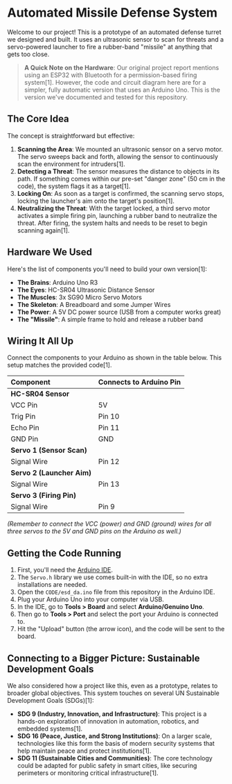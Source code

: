 # Automated Missile Defense System

Welcome to our project! This is a prototype of an automated defense turret we designed and built. It uses an ultrasonic sensor to scan for threats and a servo-powered launcher to fire a rubber-band "missile" at anything that gets too close.


> **A Quick Note on the Hardware**: Our original project report mentions using an ESP32 with Bluetooth for a permission-based firing system[1]. However, the code and circuit diagram here are for a simpler, fully automatic version that uses an Arduino Uno. This is the version we've documented and tested for this repository.

## The Core Idea

The concept is straightforward but effective:

1.  **Scanning the Area**: We mounted an ultrasonic sensor on a servo motor. The servo sweeps back and forth, allowing the sensor to continuously scan the environment for intruders[1].
2.  **Detecting a Threat**: The sensor measures the distance to objects in its path. If something comes within our pre-set "danger zone" (50 cm in the code), the system flags it as a target[1].
3.  **Locking On**: As soon as a target is confirmed, the scanning servo stops, locking the launcher's aim onto the target's position[1].
4.  **Neutralizing the Threat**: With the target locked, a third servo motor activates a simple firing pin, launching a rubber band to neutralize the threat. After firing, the system halts and needs to be reset to begin scanning again[1].

## Hardware We Used

Here's the list of components you'll need to build your own version[1]:

*   **The Brains**: Arduino Uno R3
*   **The Eyes**: HC-SR04 Ultrasonic Distance Sensor
*   **The Muscles**: 3x SG90 Micro Servo Motors
*   **The Skeleton**: A Breadboard and some Jumper Wires
*   **The Power**: A 5V DC power source (USB from a computer works great)
*   **The "Missile"**: A simple frame to hold and release a rubber band

## Wiring It All Up

Connect the components to your Arduino as shown in the table below. This setup matches the provided code[1].

| Component                 | Connects to Arduino Pin |
| :------------------------ | :---------------------- |
| **HC-SR04 Sensor**        |                         |
| VCC Pin                   | 5V                      |
| Trig Pin                  | Pin 10                  |
| Echo Pin                  | Pin 11                  |
| GND Pin                   | GND                     |
| **Servo 1 (Sensor Scan)** |                         |
| Signal Wire               | Pin 12                  |
| **Servo 2 (Launcher Aim)**|                         |
| Signal Wire               | Pin 13                  |
| **Servo 3 (Firing Pin)**  |                         |
| Signal Wire               | Pin 9                   |

*(Remember to connect the VCC (power) and GND (ground) wires for all three servos to the 5V and GND pins on the Arduino as well.)*

## Getting the Code Running

1.  First, you'll need the [Arduino IDE](https://www.arduino.cc/en/software).
2.  The `Servo.h` library we use comes built-in with the IDE, so no extra installations are needed.
3.  Open the `CODE/esd_da.ino` file from this repository in the Arduino IDE.
4.  Plug your Arduino Uno into your computer via USB.
5.  In the IDE, go to **Tools > Board** and select **Arduino/Genuino Uno**.
6.  Then go to **Tools > Port** and select the port your Arduino is connected to.
7.  Hit the "Upload" button (the arrow icon), and the code will be sent to the board.

## Connecting to a Bigger Picture: Sustainable Development Goals

We also considered how a project like this, even as a prototype, relates to broader global objectives. This system touches on several UN Sustainable Development Goals (SDGs)[1]:

*   **SDG 9 (Industry, Innovation, and Infrastructure)**: This project is a hands-on exploration of innovation in automation, robotics, and embedded systems[1].
*   **SDG 16 (Peace, Justice, and Strong Institutions)**: On a larger scale, technologies like this form the basis of modern security systems that help maintain peace and protect institutions[1].
*   **SDG 11 (Sustainable Cities and Communities)**: The core technology could be adapted for public safety in smart cities, like securing perimeters or monitoring critical infrastructure[1].
